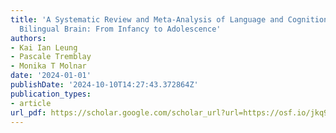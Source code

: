 ```yaml
---
title: 'A Systematic Review and Meta-Analysis of Language and Cognition in the Developing
  Bilingual Brain: From Infancy to Adolescence'
authors:
- Kai Ian Leung
- Pascale Tremblay
- Monika T Molnar
date: '2024-01-01'
publishDate: '2024-10-10T14:27:43.372864Z'
publication_types:
- article
url_pdf: https://scholar.google.com/scholar_url?url=https://osf.io/jkq9c/download&hl=en&sa=T&oi=gsb-gga&ct=res&cd=0&d=13217274461498344929&ei=7nUJZ9GfHLO26rQP-a_vyAw&scisig=AFWwaeYb9K9HuQpK-sLWgOpg2u0y
---
```

